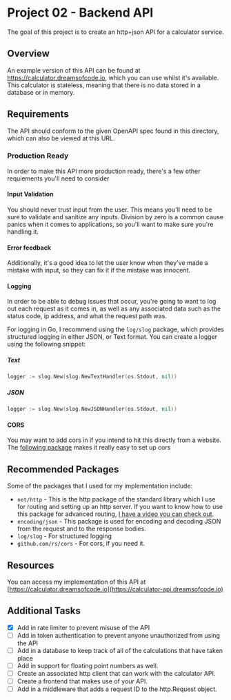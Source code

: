 # Project 02 - Backend API

The goal of this project is to create an http+json API for a calculator service.

## Overview

An example version of this API can be found at https://calculator.dreamsofcode.io, which you can use whilst it's available. This calculator is stateless, meaning that there is no data stored in a database or in memory.

## Requirements

The API should conform to the given OpenAPI spec found in this directory, which can also be viewed at this URL.

### Production Ready

In order to make this API more production ready, there's a few other requiements you'll need to consider

#### Input Validation

You should never trust input from the user. This means you'll need to be sure to validate and sanitize any inputs. Division by zero is a common cause
panics when it comes to applications, so you'll want to make sure you're handling it.

#### Error feedback
Additionally, it's a good idea to let the user know when they've made a mistake with input, so they can fix it if the mistake was innocent.

#### Logging

In order to be able to debug issues that occur, you're going to want to log out each request as it comes in, as well as any associated data such as the status code, ip address, and what the request path was.

For logging in Go, I recommend using the `log/slog` package, which provides structured logging in either JSON, or Text format. You can create a logger using the following snippet:

##### Text
```go
logger := slog.New(slog.NewTextHandler(os.Stdout, nil))
```

##### JSON
```go
logger := slog.New(slog.NewJSONHandler(os.Stdout, nil))
```

#### CORS

You may want to add cors in if you intend to hit this directly from a website. The [following package](github.com/rs/cors) makes it really easy to set up cors

## Recommended Packages

Some of the packages that I used for my implementation include:

- `net/http` - This is the http package of the standard library which I use for routing and setting up an http server. If you want to know how to use this package for advanced routing, [I have a video you can check out](https://youtu.be/H7tbjKFSg58).
- `encoding/json` - This package is used for encoding and decoding JSON from the request and to the response bodies.
- `log/slog` - For structured logging
- `github.com/rs/cors` - For cors, if you need it.

## Resources

You can access my implementation of this API at [https://calculator.dreamsofcode.io](https://calculator-api.dreamsofcode.io)

## Additional Tasks

- [x] Add in rate limiter to prevent misuse of the API
- [ ] Add in token authentication to prevent anyone unauthorized from using the API
- [ ] Add in a database to keep track of all of the calculations that have taken place
- [ ] Add in support for floating point numbers as well.
- [ ] Create an associated http client that can work with the calculator API.
- [ ] Create a frontend that makes use of your API.
- [ ] Add in a middleware that adds a request ID to the http.Request object.
